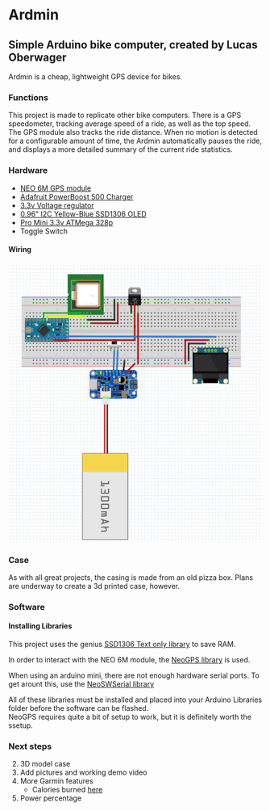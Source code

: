 # Ardmin
## Simple Arduino bike computer, created by Lucas Oberwager

Ardmin is a cheap, lightweight GPS device for bikes.  

### Functions

This project is made to replicate other bike computers. There is a GPS speedometer, tracking average speed of a ride, as well as the top speed. The GPS module also tracks the ride distance. When no motion is detected for a configurable amount of time, the Ardmin automatically pauses the ride, and displays a more detailed summary of the current ride statistics. 

### Hardware
* [NEO 6M GPS module](https://www.aliexpress.com/item/32833328722.html?spm=a2g0o.productlist.0.0.2156112brY3Cf2&algo_pvid=583b0c28-8f0a-4b80-8d64-28abf9a8e9f3&algo_expid=583b0c28-8f0a-4b80-8d64-28abf9a8e9f3-20&btsid=0ab6fb8315891706405772271e26d4&ws_ab_test=searchweb0_0,searchweb201602_,searchweb201603_)
* [Adafruit PowerBoost 500 Charger](https://www.adafruit.com/product/1944)
* [3.3v Voltage regulator](https://www.aliexpress.com/item/32732025305.html?spm=a2g0s.9042311.0.0.27424c4d2JLv11)
* [0.96" I2C Yellow-Blue SSD1306 OLED](https://www.aliexpress.com/item/32828425736.html?spm=a2g0s.9042311.0.0.27424c4d2JLv11)
* [Pro Mini 3.3v ATMega 328p](https://www.aliexpress.com/item/32821902128.html?spm=a2g0s.9042311.0.0.30594c4df8xZIr)
* Toggle Switch
#### Wiring
![Wiring Diagram](https://github.com/Watt3r/Ardmin/raw/master/images/Wiring.fzz.png "Wiring.fzz")
### Case
As with all great projects, the casing is made from an old pizza box. Plans are underway to create a 3d printed case, however.
### Software
#### Installing Libraries
This project uses the genius [SSD1306 Text only library](https://github.com/greiman/SSD1306Ascii) to save RAM. 

In order to interact with the NEO 6M module, the [NeoGPS library](https://github.com/SlashDevin/NeoGPS) is used.  

When using an arduino mini, there are not enough hardware serial ports. To get arount this, use the [NeoSWSerial library](https://github.com/SlashDevin/NeoSWSerial)

All of these libraries must be installed and placed into your Arduino Libraries folder before the software can be flashed.  
NeoGPS requires quite a bit of setup to work, but it is definitely worth the ssetup.  
### Next steps
2. 3D model case
3. Add pictures and working demo video
5. More Garmin features
    * Calories burned [here](https://keisan.casio.com/exec/system/1350958587)
8. Power percentage

